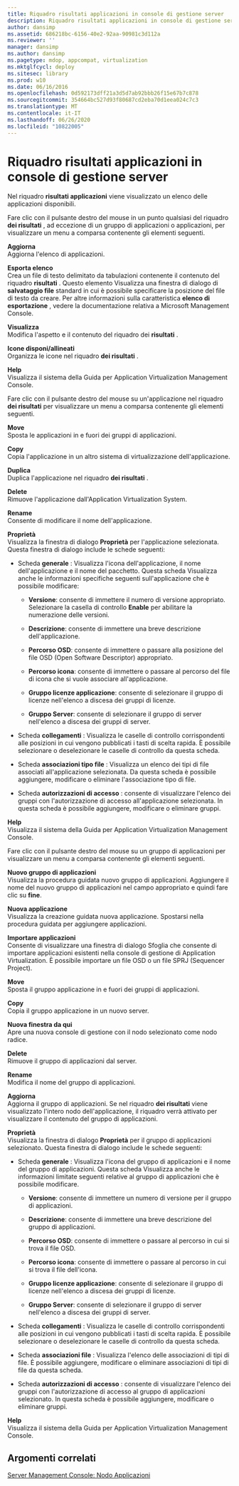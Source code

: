 ```yaml
---
title: Riquadro risultati applicazioni in console di gestione server
description: Riquadro risultati applicazioni in console di gestione server
author: dansimp
ms.assetid: 686218bc-6156-40e2-92aa-90981c3d112a
ms.reviewer: ''
manager: dansimp
ms.author: dansimp
ms.pagetype: mdop, appcompat, virtualization
ms.mktglfcycl: deploy
ms.sitesec: library
ms.prod: w10
ms.date: 06/16/2016
ms.openlocfilehash: 0d592173dff21a3d5d7ab92bbb26f15e67b7c878
ms.sourcegitcommit: 354664bc527d93f80687cd2eba70d1eea024c7c3
ms.translationtype: MT
ms.contentlocale: it-IT
ms.lasthandoff: 06/26/2020
ms.locfileid: "10822005"
---
```

# Riquadro risultati applicazioni in console di gestione server


Nel riquadro **risultati applicazioni** viene visualizzato un elenco delle applicazioni disponibili.

Fare clic con il pulsante destro del mouse in un punto qualsiasi del riquadro **dei risultati** , ad eccezione di un gruppo di applicazioni o applicazioni, per visualizzare un menu a comparsa contenente gli elementi seguenti.

<a href="" id="refresh"></a>**Aggiorna**  
Aggiorna l'elenco di applicazioni.

<a href="" id="export-list"></a>**Esporta elenco**  
Crea un file di testo delimitato da tabulazioni contenente il contenuto del riquadro **risultati** . Questo elemento Visualizza una finestra di dialogo di **salvataggio file** standard in cui è possibile specificare la posizione del file di testo da creare. Per altre informazioni sulla caratteristica **elenco di esportazione** , vedere la documentazione relativa a Microsoft Management Console.

<a href="" id="view"></a>**Visualizza**  
Modifica l'aspetto e il contenuto del riquadro dei **risultati** .

<a href="" id="arrange-line-up-icons"></a>**Icone disponi/allineati**  
Organizza le icone nel riquadro **dei risultati** .

<a href="" id="help"></a>**Help**  
Visualizza il sistema della Guida per Application Virtualization Management Console.

Fare clic con il pulsante destro del mouse su un'applicazione nel riquadro **dei risultati** per visualizzare un menu a comparsa contenente gli elementi seguenti.

<a href="" id="move"></a>**Move**  
Sposta le applicazioni in e fuori dei gruppi di applicazioni.

<a href="" id="copy"></a>**Copy**  
Copia l'applicazione in un altro sistema di virtualizzazione dell'applicazione.

<a href="" id="duplicate"></a>**Duplica**  
Duplica l'applicazione nel riquadro **dei risultati** .

<a href="" id="delete"></a>**Delete**  
Rimuove l'applicazione dall'Application Virtualization System.

<a href="" id="rename"></a>**Rename**  
Consente di modificare il nome dell'applicazione.

<a href="" id="properties"></a>**Proprietà**  
Visualizza la finestra di dialogo **Proprietà** per l'applicazione selezionata. Questa finestra di dialogo include le schede seguenti:

-   Scheda **generale** : Visualizza l'icona dell'applicazione, il nome dell'applicazione e il nome del pacchetto. Questa scheda Visualizza anche le informazioni specifiche seguenti sull'applicazione che è possibile modificare:

    -   **Versione**: consente di immettere il numero di versione appropriato. Selezionare la casella di controllo **Enable** per abilitare la numerazione delle versioni.

    -   **Descrizione**: consente di immettere una breve descrizione dell'applicazione.

    -   **Percorso OSD**: consente di immettere o passare alla posizione del file OSD (Open Software Descriptor) appropriato.

    -   **Percorso icona**: consente di immettere o passare al percorso del file di icona che si vuole associare all'applicazione.

    -   **Gruppo licenze applicazione**: consente di selezionare il gruppo di licenze nell'elenco a discesa dei gruppi di licenze.

    -   **Gruppo Server**: consente di selezionare il gruppo di server nell'elenco a discesa dei gruppi di server.

-   Scheda **collegamenti** : Visualizza le caselle di controllo corrispondenti alle posizioni in cui vengono pubblicati i tasti di scelta rapida. È possibile selezionare o deselezionare le caselle di controllo da questa scheda.

-   Scheda **associazioni tipo file** : Visualizza un elenco dei tipi di file associati all'applicazione selezionata. Da questa scheda è possibile aggiungere, modificare o eliminare l'associazione tipo di file.

-   Scheda **autorizzazioni di accesso** : consente di visualizzare l'elenco dei gruppi con l'autorizzazione di accesso all'applicazione selezionata. In questa scheda è possibile aggiungere, modificare o eliminare gruppi.

<a href="" id="help"></a>**Help**  
Visualizza il sistema della Guida per Application Virtualization Management Console.

Fare clic con il pulsante destro del mouse su un gruppo di applicazioni per visualizzare un menu a comparsa contenente gli elementi seguenti.

<a href="" id="new-application-group"></a>**Nuovo gruppo di applicazioni**  
Visualizza la procedura guidata nuovo gruppo di applicazioni. Aggiungere il nome del nuovo gruppo di applicazioni nel campo appropriato e quindi fare clic su **fine**.

<a href="" id="new-application"></a>**Nuova applicazione**  
Visualizza la creazione guidata nuova applicazione. Spostarsi nella procedura guidata per aggiungere applicazioni.

<a href="" id="import-applications"></a>**Importare applicazioni**  
Consente di visualizzare una finestra di dialogo Sfoglia che consente di importare applicazioni esistenti nella console di gestione di Application Virtualization. È possibile importare un file OSD o un file SPRJ (Sequencer Project).

<a href="" id="move"></a>**Move**  
Sposta il gruppo applicazione in e fuori dei gruppi di applicazioni.

<a href="" id="copy"></a>**Copy**  
Copia il gruppo applicazione in un nuovo server.

<a href="" id="new-window-from-here"></a>**Nuova finestra da qui**  
Apre una nuova console di gestione con il nodo selezionato come nodo radice.

<a href="" id="delete"></a>**Delete**  
Rimuove il gruppo di applicazioni dal server.

<a href="" id="rename"></a>**Rename**  
Modifica il nome del gruppo di applicazioni.

<a href="" id="refresh"></a>**Aggiorna**  
Aggiorna il gruppo di applicazioni. Se nel riquadro **dei risultati** viene visualizzato l'intero nodo dell'applicazione, il riquadro verrà attivato per visualizzare il contenuto del gruppo di applicazioni.

<a href="" id="properties"></a>**Proprietà**  
Visualizza la finestra di dialogo **Proprietà** per il gruppo di applicazioni selezionato. Questa finestra di dialogo include le schede seguenti:

-   Scheda **generale** : Visualizza l'icona del gruppo di applicazioni e il nome del gruppo di applicazioni. Questa scheda Visualizza anche le informazioni limitate seguenti relative al gruppo di applicazioni che è possibile modificare.

    -   **Versione**: consente di immettere un numero di versione per il gruppo di applicazioni.

    -   **Descrizione**: consente di immettere una breve descrizione del gruppo di applicazioni.

    -   **Percorso OSD**: consente di immettere o passare al percorso in cui si trova il file OSD.

    -   **Percorso icona**: consente di immettere o passare al percorso in cui si trova il file dell'icona.

    -   **Gruppo licenze applicazione**: consente di selezionare il gruppo di licenze nell'elenco a discesa dei gruppi di licenze.

    -   **Gruppo Server**: consente di selezionare il gruppo di server nell'elenco a discesa dei gruppi di server.

-   Scheda **collegamenti** : Visualizza le caselle di controllo corrispondenti alle posizioni in cui vengono pubblicati i tasti di scelta rapida. È possibile selezionare o deselezionare le caselle di controllo da questa scheda.

-   Scheda **associazioni file** : Visualizza l'elenco delle associazioni di tipi di file. È possibile aggiungere, modificare o eliminare associazioni di tipi di file da questa scheda.

-   Scheda **autorizzazioni di accesso** : consente di visualizzare l'elenco dei gruppi con l'autorizzazione di accesso al gruppo di applicazioni selezionato. In questa scheda è possibile aggiungere, modificare o eliminare gruppi.

<a href="" id="help"></a>**Help**  
Visualizza il sistema della Guida per Application Virtualization Management Console.

## Argomenti correlati


[Server Management Console: Nodo Applicazioni](server-management-console-applications-node.md)

 

 





